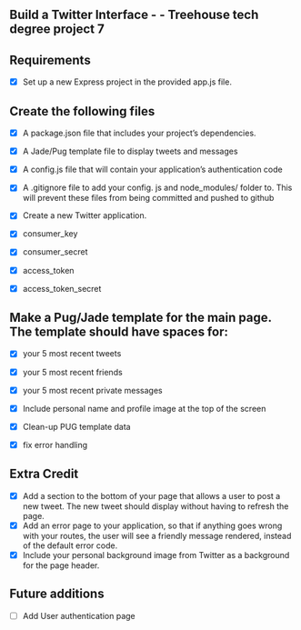 ## Build a Twitter Interface - - Treehouse tech degree project 7

## Requirements

- [X] Set up a new Express project in the provided app.js file.
## Create the following files
- [X] A package.json file that includes your project’s dependencies.
- [X] A Jade/Pug template file to display tweets and messages
- [X] A config.js file that will contain your application’s authentication code
- [X] A .gitignore file to add your config. js and node_modules/ folder to. This will prevent these files from being committed and pushed to github


- [X] Create a new Twitter application.
- [X] consumer_key
- [X] consumer_secret
- [X] access_token
- [X] access_token_secret

## Make a Pug/Jade template for the main page. The template should have spaces for:
- [x] your 5 most recent tweets
- [x] your 5 most recent friends
- [x] your 5 most recent private messages

- [x] Include personal name and profile image at the top of the screen
- [x] Clean-up PUG template data
- [x] fix error handling

## Extra Credit
- [x] Add a section to the bottom of your page that allows a user to post a new tweet. The new tweet should display without having to refresh the page.
- [x] Add an error page to your application, so that if anything goes wrong with your routes, the user will see a friendly message rendered, instead of the default error code.
- [x] Include your personal background image from Twitter as a background for the page header.

## Future additions
- [ ] Add User authentication page
